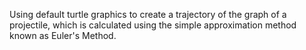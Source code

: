 Using default turtle graphics to create a trajectory of the graph of a projectile, which is calculated using the simple approximation method known as Euler's Method. 
